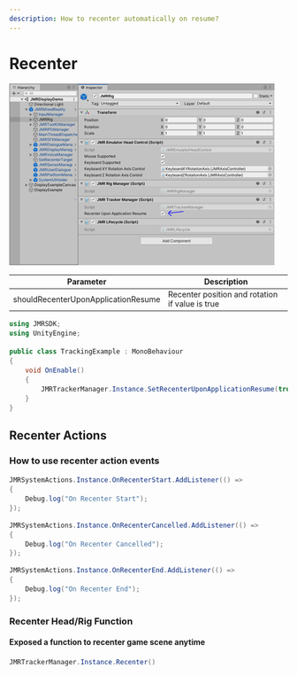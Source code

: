 ```yaml
---
description: How to recenter automatically on resume?
---
```


# Recenter

![Scene reference](<../.gitbook/assets/image (42).png>)

| Parameter                           | Description                                     |
| ----------------------------------- | ----------------------------------------------- |
| shouldRecenterUponApplicationResume | Recenter position and rotation if value is true |

```csharp
using JMRSDK;
using UnityEngine;

public class TrackingExample : MonoBehaviour
{
    void OnEnable()
    {
        JMRTrackerManager.Instance.SetRecenterUponApplicationResume(true);
    }
}
```

## Recenter Actions

### How to use recenter action events

```csharp
JMRSystemActions.Instance.OnRecenterStart.AddListener(() => 
{ 
    Debug.log("On Recenter Start"); 
});
```

```csharp
JMRSystemActions.Instance.OnRecenterCancelled.AddListener(() => 
{ 
    Debug.log("On Recenter Cancelled"); 
});
```

```csharp
JMRSystemActions.Instance.OnRecenterEnd.AddListener(() => 
{ 
    Debug.log("On Recenter End"); 
});
```

### **Recenter Head/Rig Function**

#### Exposed a function to recenter game scene anytime

```csharp
JMRTrackerManager.Instance.Recenter()
```
